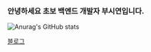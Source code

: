 ### 안녕하세요 초보 백엔드 개발자 부시연입니다.

![Anurag's GitHub stats](https://github-readme-stats.vercel.app/api?username=SybooSyboo782&show_icons=true&theme=cobalt)

[블로그](https://syboosyboo.tistory.com)

<!--
**SybooSyboo782/SybooSyboo782** is a ✨ _special_ ✨ repository because its `README.md` (this file) appears on your GitHub profile.

Here are some ideas to get you started:

- 🔭 I’m currently working on ...
- 🌱 I’m currently learning ...
- 👯 I’m looking to collaborate on ...
- 🤔 I’m looking for help with ...
- 💬 Ask me about ...
- 📫 How to reach me: ...
- 😄 Pronouns: ...
- ⚡ Fun fact: ...
-->
